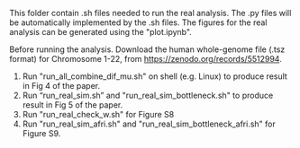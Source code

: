 This folder contain .sh files needed to run the real analysis. The .py files will be automatically implemented by the .sh files. The figures for the real analysis can be generated using the "plot.ipynb".

Before running the analysis. Download the human whole-genome file (.tsz format) for Chromosome 1-22, from https://zenodo.org/records/5512994. 


1. Run "run_all_combine_dif_mu.sh" on shell (e.g. Linux) to produce result in Fig 4 of the paper.
2. Run “run_real_sim.sh” and "run_real_sim_bottleneck.sh" to produce result in Fig 5 of the paper.
3. Run "run_real_check_w.sh" for Figure S8
4. Run "run_real_sim_afri.sh" and "run_real_sim_bottleneck_afri.sh" for Figure S9.
